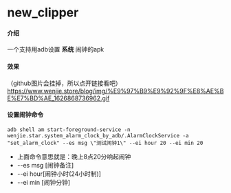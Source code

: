 # new_clipper

#### 介绍

一个支持用adb设置 **系统** 闹钟的apk

#### 效果

（github图片会挂掉，所以点开链接看吧）  
https://www.wenjie.store/blog/img/%E9%97%B9%E9%92%9F%E8%AE%BE%E7%BD%AE_1626868736962.gif

#### 设置闹钟命令

`adb shell am start-foreground-service -n wenjie.star.system_alarm_clock_by_adb/.AlarmClockService -a "set_alarm_clock" --es msg \"测试闹钟1\" --ei hour 20 --ei min 20`  
- 上面命令意思就是：晚上8点20分响起闹钟
- --es msg [闹钟备注]
- --ei hour[闹钟小时(24小时制)]
- --ei min [闹钟分钟]
